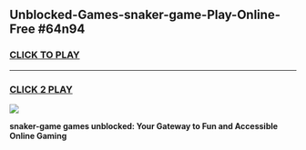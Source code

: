 
## Unblocked-Games-snaker-game-Play-Online-Free #64n94
<h3>
<a href="https://us.freeplayer.one?title=snaker-game&ref=10M">CLICK TO PLAY</a></h3>
<hr>

<h3>
<a href="https://us.freeplayer.one?title=snaker-game&ref=10M">CLICK 2 PLAY</a>
  
</h3>

<a href="https://us.freeplayer.one?title=snaker-game&ref=10M"><img src="https://clearcache.store/games.png"></a>


**snaker-game games unblocked: Your Gateway to Fun and Accessible Online Gaming**
